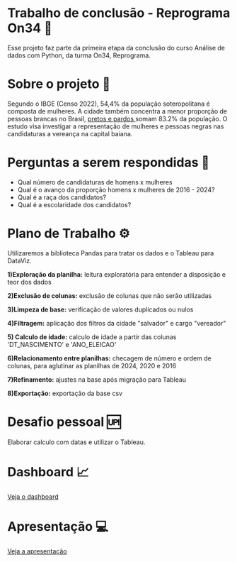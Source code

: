 
# Trabalho de conclusão - Reprograma On34 💜

Esse projeto faz parte da primeira etapa da conclusão do curso Análise de dados com Python, da turma On34, Reprograma.



# Sobre o projeto 📖

Segundo o IBGE (Censo 2022),  54,4% da população soteropolitana é composta de mulheres. A cidade também concentra a menor proporção de pessoas brancas no Brasil, [pretos e pardos ](https://g1.globo.com/ba/bahia/noticia/2023/12/22/censo-2022-cor-ou-raca-municipios-da-bahia.ghtml)somam 83.2% da população. O estudo visa investigar a representação de mulheres e pessoas negras nas candidaturas a vereança na capital baiana.

# Perguntas a serem respondidas 🔎

- Qual número de candidaturas de homens x mulheres
- Qual é o avanço da proporção homens x mulheres de 2016 - 2024?
- Qual é a raça dos candidatos?
- Qual é a escolaridade dos candidatos?


# Plano de Trabalho ⚙️


Utilizaremos a biblioteca Pandas para tratar os dados e o Tableau para DataViz.


**1)Exploração da planilha:** leitura exploratória para entender a disposição e teor dos dados


**2)Exclusão de colunas:** exclusão de colunas que não serão utilizadas


**3)Limpeza de base:** verificação de valores duplicados ou nulos


**4)Filtragem:** aplicação dos filtros da cidade "salvador" e cargo "vereador"

**5) Calculo de idade:** calculo de idade a partir das colunas 'DT_NASCIMENTO' e 'ANO_ELEICAO'


**6)Relacionamento entre planilhas:** checagem de número e ordem de colunas, para aglutinar as planilhas de 2024, 2020 e 2016


**7)Refinamento:** ajustes na base após migração para Tableau


**8)Exportação:** exportação da base csv


# Desafio pessoal 🆙

Elaborar calculo com datas e utilizar o Tableau.

# Dashboard 📈

[Veja o dashboard](https://public.tableau.com/views/TrabalhofinalAnlisededadoscomPython-ReprogramaOn34/DASHFINALCORESII?:language=pt-BR&:sid=&:redirect=auth&:display_count=n&:origin=viz_share_link)

# Apresentação 💻

[Veja a apresentação](https://docs.google.com/presentation/d/1U81b_Fz_SegoVWk9MV9_E2WSBAJWjZF-z2BF-oWVC3w/edit#slide=id.g30a7e05960c_0_20)
